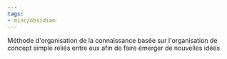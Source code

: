 ```yaml
---
tags:
- misc/obsidian
---
```


Méthode d'organisation de la connaissance basée sur l'organisation de concept simple reliés entre eux afin de faire émerger de nouvelles idées